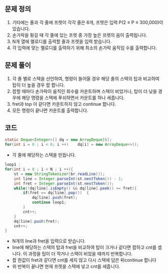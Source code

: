## 문제 정의

1. 기타에는 줄과 각 줄에 프렛이 각각 줄은 6개, 프렛은 입력 P(2 ≤ P ≤ 300,000)이 있습니다.
2. 손가락을 튕길 때 각 줄에 있는 프렛 중 가장 높은 프렛의 음이 출력됩니다.
3. N개 열에 멜로디를 출력할 줄과 프렛을 입력 받습니다.
4. 각 입력에 맞는 멜로디를 출력하기 위해 최소의 손가락 움직임 수를 출력합니다.

## 문제 풀이

1. 각 줄 별로 스택을 선언하여, 명령이 들어올 경우 해당 줄의 스택의 탑과 비교하여 탑이 더 높을 경우 팝 합니다.
2. 팝할 때마다 손가락이 움직인 회수를 카운트하며 스택이 비었거나, 탑이 더 낮을 경우에 해당 명령을 스택에 푸쉬하면서 카운트를 하나 세줍니다.
3. fret과 top 이 같다면 카운트하지 않고 continue 합니다.
4. 모든 명령이 끝나면 카운트를 출력합니다.

## 코드

```java
static Deque<Integer>[] dq = new ArrayDeque[6];
for(int i = 0 ; i < 6; i ++)    dq[i] = new ArrayDeque<>();
```

- 각 줄에 해당하는 스택을 만듭니다.

```java
loop1 :
for(int i = 0 ; i < N ; i ++){
    st = new StringTokenizer(br.readLine());
    int line = Integer.parseInt(st.nextToken()) - 1;
    int fret = Integer.parseInt(st.nextToken());
    while(!dq[line].isEmpty() && dq[line].peek() >= fret){
        if(fret == dq[line].pop())  {
            dq[line].push(fret);
            continue loop1;
        }
        cnt++;
    }
    dq[line].push(fret);
    cnt++;
}
```

- N개의 line과 fret을 입력으로 받습니다.
- line에 해당하는 스택의 탑과 fret을 비교하여 탑이 크거나 같다면 팝하고 cnt를 셉니다. 이 과정을 탑이 더 작거나 스택이 비었을 때까지 반복합니다.
- 팝 한값이 fret과 같다면 cnt를 세지 않고 다시 스택에 담은 뒤continue 합니다
- 위 반복이 끝나면 현재 프렛을 스택에 넣고 cnt를 세줍니다.